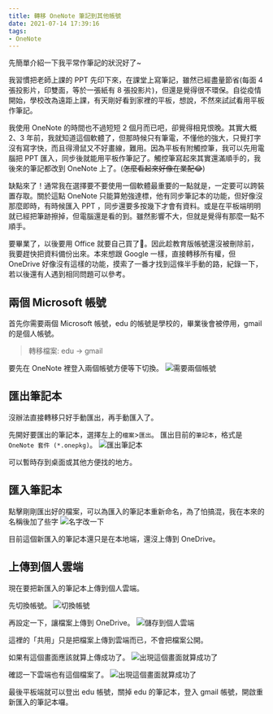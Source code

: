 ```yaml
---
title: 轉移 OneNote 筆記到其他帳號
date: 2021-07-14 17:39:16
tags:
- OneNote
---
```


先簡單介紹一下我平常作筆記的狀況好了~

我習慣把老師上課的 PPT 先印下來，在課堂上寫筆記，雖然已經盡量節省(每面 4 張投影片，印雙面，等於一張紙有 8 張投影片)，但還是覺得很不環保。自從疫情開始，學校改為遠距上課，有天剛好看到家裡的平板，想說，不然來試試看用平板作筆記。
<!-- more -->
我使用 OneNote 的時間也不過短短 2 個月而已吧，卻覺得相見恨晚。其實大概 2、3 年前，我就知道這個軟體了，但那時候只有筆電，不懂他的強大，只覺打字沒有寫字快，而且得滑鼠又不好畫線，難用。因為平板有附觸控筆，我可以先用電腦把 PPT 匯入，同步後就能用平板作筆記了。觸控筆寫起來其實還滿順手的，我後來的筆記都改到 OneNote 上了。(~~怎麼看起來好像在業配😂~~)

缺點來了！通常我在選擇要不要使用一個軟體最重要的一點就是，一定要可以跨裝置存取。關於這點 OneNote 只能算勉強達標，他有同步筆記本的功能，但好像沒那麼即時，有時候匯入 PPT ，同步還要多按幾下才會有資料。或是在平板端明明就已經把筆跡擦掉，但電腦還是看的到。雖然影響不大，但就是覺得有那麼一點不順手。

要畢業了，以後要用 Office 就要自己買了🙁。因此趁教育版帳號還沒被刪除前，我要趕快把資料備份出來。本來想跟 Google 一樣，直接轉移所有權，但 OneDrive 好像沒有這樣的功能，摸索了一番才找到這條半手動的路，紀錄一下，若以後還有人遇到相同問題可以參考。

## 兩個 Microsoft 帳號
首先你需要兩個 Microsoft 帳號，edu 的帳號是學校的，畢業後會被停用，gmail 的是個人帳號。

> 轉移檔案: edu -> gmail

要先在 OneNote 裡登入兩個帳號方便等下切換。
![需要兩個帳號](需要兩個帳號.png)

## 匯出筆記本
沒辦法直接轉移只好手動匯出，再手動匯入了。

先開好要匯出的筆記本，選擇左上的`檔案`>`匯出`。
匯出目前的`筆記本`，格式是`OneNote 套件 (*.onepkg)`。
![匯出筆記本](匯出筆記本.png)

可以暫時存到桌面或其他方便找的地方。

## 匯入筆記本
點擊剛剛匯出好的檔案，可以為匯入的筆記本重新命名，為了怕搞混，我在本來的名稱後加了些字
![名字改一下](名字改一下.png)

目前這個新匯入的筆記本還只是在本地端，還沒上傳到 OneDrive。

## 上傳到個人雲端
現在要把新匯入的筆記本上傳到個人雲端。

先切換帳號。
![切換帳號](切換帳號.png)

再設定一下，讓檔案上傳到 OneDrive。
![儲存到個人雲端](儲存到個人雲端.png)

這裡的「共用」只是把檔案上傳到雲端而已，不會把檔案公開。

如果有這個畫面應該就算上傳成功了。
![出現這個畫面就算成功了](出現這個畫面就算成功了.png)

確認一下雲端也有這個檔案了。
![出現這個畫面就算成功了](出現這個畫面就算成功了.png)

最後平板端就可以登出 edu 帳號，關掉 edu 的筆記本，登入 gmail 帳號，開啟重新匯入的筆記本囉。
